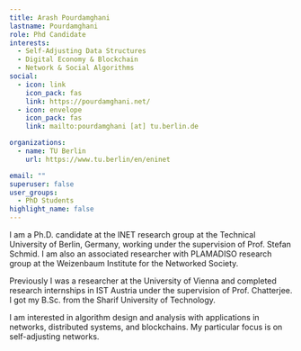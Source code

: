 ```yaml
---
title: Arash Pourdamghani
lastname: Pourdamghani
role: Phd Candidate
interests:
  - Self-Adjusting Data Structures
  - Digital Economy & Blockchain
  - Network & Social Algorithms
social:
  - icon: link
    icon_pack: fas
    link: https://pourdamghani.net/
  - icon: envelope
    icon_pack: fas
    link: mailto:pourdamghani [at] tu.berlin.de

organizations:
  - name: TU Berlin
    url: https://www.tu.berlin/en/eninet

email: ""
superuser: false
user_groups:
  - PhD Students
highlight_name: false
---
```


I am a Ph.D. candidate at the INET research group at the Technical University of Berlin, Germany, working under the supervision of Prof. Stefan Schmid. I am also an associated researcher with PLAMADISO research group at the Weizenbaum Institute for the Networked Society.

Previously I was a researcher at the University of Vienna and completed research internships in IST Austria under the supervision of Prof. Chatterjee. I got my B.Sc. from the Sharif University of Technology.

I am interested in algorithm design and analysis with applications in networks, distributed systems, and blockchains. My particular focus is on self-adjusting networks.
